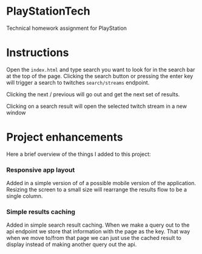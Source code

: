 # PlayStationTech
Technical homework assignment for PlayStation

# Instructions
Open the `index.html` and type search you want to look for in the search bar at the top of the page.
Clicking the search button or pressing the enter key will trigger a search to twitches `search/streams` endpoint.

Clicking the next / previous will go out and get the next set of results.

Clicking on a search result will open the selected twitch stream in a new window

# Project enhancements
Here a brief overview of the things I added to this project:

### Responsive app layout
Added in a simple version of of a possible mobile version of the application. Resizing the 
screen to a small size will rearrange the results flow to be a single column.

### Simple results caching
Added in simple search result caching. When we make a query out to the api endpoint we store that information with the page as the key.
That way when we move to/from that page we can just use the cached result to display instead of making another query out the api.
